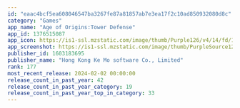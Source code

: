 ```yaml
---
id: "eaac4bcf5ea608046547ba3267fe87a81857ab7e3ea17f2c10ad850932080d8c"
category: "Games"
app_name: "Age of Origins:Tower Defense"
app_id: 1376515087
app_icon: https://is1-ssl.mzstatic.com/image/thumb/Purple126/v4/14/fd/1c/14fd1c1f-2e97-4a02-efab-a95998cf8896/AppIcon-0-0-1x_U007emarketing-0-0-0-7-0-0-sRGB-0-0-0-GLES2_U002c0-512MB-85-220-0-0.png/1024x1024bb.png
app_screenshot: https://is1-ssl.mzstatic.com/image/thumb/PurpleSource126/v4/8a/2b/e6/8a2be6a4-11fd-6d75-3135-b518f7b28e0b/962ee0ce-4b0e-41a5-bd51-b59779c95782_US_2688_1.jpg/2688x1242bb.png
publisher_id: 1603183695
publisher_name: "Hong Kong Ke Mo software Co., Limited"
rank: 177
most_recent_release: 2024-02-02 00:00:00
release_count_in_past_year: 42
release_count_in_past_year_category: 19
release_count_in_past_year_top_in_category: 33
---
```

